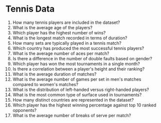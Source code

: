 ﻿# Tennis Data

1. How many tennis players are included in the dataset?
2. What is the average age of the players?
3. Which player has the highest number of wins?
4. What is the longest match recorded in terms of duration?
5. How many sets are typically played in a tennis match?
6. Which country has produced the most successful tennis players?
7. What is the average number of aces per match?
8. Is there a difference in the number of double faults based on gender?
9. Which player has won the most tournaments in a single month?
10. Is there a correlation between a player's height and their ranking?
11. What is the average duration of matches?
12. What is the average number of games per set in men's matches compared to women's matches?
13. What is the distribution of left-handed versus right-handed players?
14. What is the most common type of surface used in tournaments?
15. How many distinct countries are represented in the dataset?
16. Which player has the highest winning percentage against top 10 ranked opponents?
17. What is the average number of breaks of serve per match?
